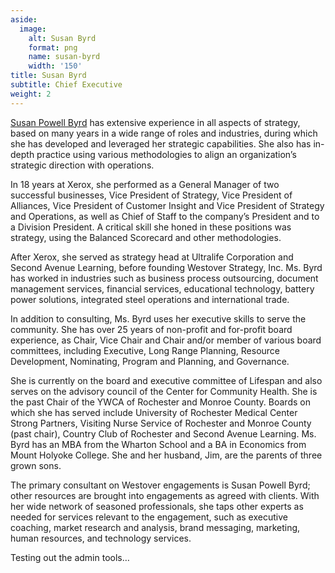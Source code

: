 ```yaml
---
aside:
  image:
    alt: Susan Byrd
    format: png
    name: susan-byrd
    width: '150'
title: Susan Byrd
subtitle: Chief Executive
weight: 2
---
```

[Susan Powell Byrd](https://www.linkedin.com/in/susan-byrd-b071ba5/) has extensive experience in all aspects of strategy, based on many years in a wide range of roles and industries, during which she has developed and leveraged her strategic capabilities. She also has in-depth practice using various methodologies to align an organization’s strategic direction with operations.

In 18 years at Xerox, she performed as a General Manager of two successful businesses, Vice President of Strategy, Vice President of Alliances, Vice President of Customer Insight and Vice President of Strategy and Operations, as well as Chief of Staff to the company’s President and to a Division President. A critical skill she honed in these positions was strategy, using the Balanced Scorecard and other methodologies.

After Xerox, she served as strategy head at Ultralife Corporation and Second Avenue Learning, before founding Westover Strategy, Inc. Ms. Byrd has worked in industries such as business process outsourcing, document management services, financial services, educational technology, battery power solutions, integrated steel operations and international trade.

In addition to consulting, Ms. Byrd uses her executive skills to serve the community. She has over 25 years of non-profit and for-profit board experience, as Chair, Vice Chair and Chair and/or member of various board committees, including Executive, Long Range Planning, Resource Development, Nominating, Program and Planning, and Governance.

She is currently on the board and executive committee of Lifespan and also serves on the advisory council of the Center for Community Health. She is the past Chair of the YWCA of Rochester and Monroe County. Boards on which she has served include University of Rochester Medical Center Strong Partners, Visiting Nurse Service of Rochester and Monroe County (past chair), Country Club of Rochester and Second Avenue Learning. Ms. Byrd has an MBA from the Wharton School and a BA in Economics from Mount Holyoke College. She and her husband, Jim, are the parents of three grown sons.

The primary consultant on Westover engagements is Susan Powell Byrd; other resources are brought into engagements as agreed with clients. With her wide network of seasoned professionals, she taps other experts as needed for services relevant to the engagement, such as executive coaching, market research and analysis, brand messaging, marketing, human resources, and technology services.

Testing out the admin tools…
